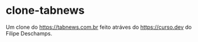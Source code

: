 # clone-tabnews
Um clone do https://tabnews.com.br feito atráves do https://curso.dev do Filipe Deschamps.

